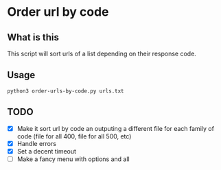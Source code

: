 # Order url by code

## What is this

This script will sort urls of a list depending on their response code.  

## Usage

`python3 order-urls-by-code.py urls.txt`

## TODO

- [x] Make it sort url by code an outputing a different file for each family of code (file for all 400, file for all 500, etc)
- [x] Handle errors
- [x] Set a decent timeout
- [ ] Make a fancy menu with options and all
